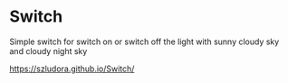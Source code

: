 # Switch
Simple switch for switch on or switch off the light with sunny cloudy sky and cloudy night sky 

https://szludora.github.io/Switch/
